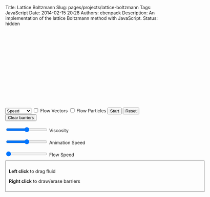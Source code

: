 Title: Lattice Boltzmann
Slug: pages/projects/lattice-boltzmann
Tags: JavaScript
Date: 2014-02-15 20:28
Authors: ebenpack
Description: An implementation of the lattice Boltzmann method with JavaScript.
Status: hidden

<div class="main" style="position:relative;">
<div class="canvases" style="position: relative; height: 240px; width: 600px;">
    <canvas id="boltzmann" style="background-color: #9044FF; position: absolute; left: 0; top: 0;" width='600' height='240'></canvas>
    <canvas id="vectorcanvas" style="position: absolute; left: 0; top: 0;; pointer-events: none" width='600' height='240'></canvas>
    <canvas id="particlecanvas" style="position: absolute; left: 0; top: 0; pointer-events: none" width='600' height='240'></canvas>
    <canvas id="barriercanvas" style="position: absolute; left: 0; top: 0; pointer-events: none" width='600' height='240'></canvas>
</div>
<div id="controls" class="controls">   
    <select id="drawmode">
        <option value="speed">Speed</option>
        <option value="xvelocity">X Velocity</option>
        <option value="yvelocity">Y Velocity</option>
        <option value="density">Density</option>
        <option value="curl">Curl</option>
        <option value="nothing">Nothing</option>
    </select>
    <label><input id="flowvectors" type="checkbox" name="flowvectors"> Flow Vectors</label>
    <label><input id="flowparticles" type="checkbox" name="flowparticles"> Flow Particles</label>
    <button id="play">Start</button>
    <button id="reset">Reset</button>
    <button id="clearbarriers">Clear barriers</button>
    <br>
    <br>
    <label><input id="viscosity" type="range" name="viscosity" min="2" max="50"> Viscosity</label><br><br>
    <label><input id="speed" type="range" name="anim-speed" min="1" max="15"> Animation Speed</label>
    <br><br>
    <label><input id="flow-speed" type="range" name="flow-speed" value="0" min="0" max="100"> Flow Speed</label>
</div>
<div style="border:1px solid gray; width: 600px; padding: 10px; margin-top:10px;">
    <p><b>Left click</b> to drag fluid</p>
    <p><b>Right click</b> to draw/erase barriers</p>
</div>
<div id="debug"></div>
</div>
<script src="{filename}/js/boltzmann.js"></script>
<script>
boltzman({
    boltzId: "boltzmann",
    latticeWidth: 200,
    latticeHeight: 80,
    vectorcanvasId: "vectorcanvas",
    particlecanvasId: "particlecanvas",
    barriercanvasId: "barriercanvas",
});
</script>
